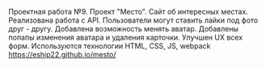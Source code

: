 Проектная работа №9.
Проект "Место".
Сайт об интересных местах. Реализована работа с API. Пользователи могут ставить лайки под фото друг - другу.
Добавлена возможность менять аватар. Добавлены попапы изменения аватара и удаления карточки. Улучшен UX всех форм.
Используются технологии HTML, CSS, JS, webpack
https://eship22.github.io/mesto/
